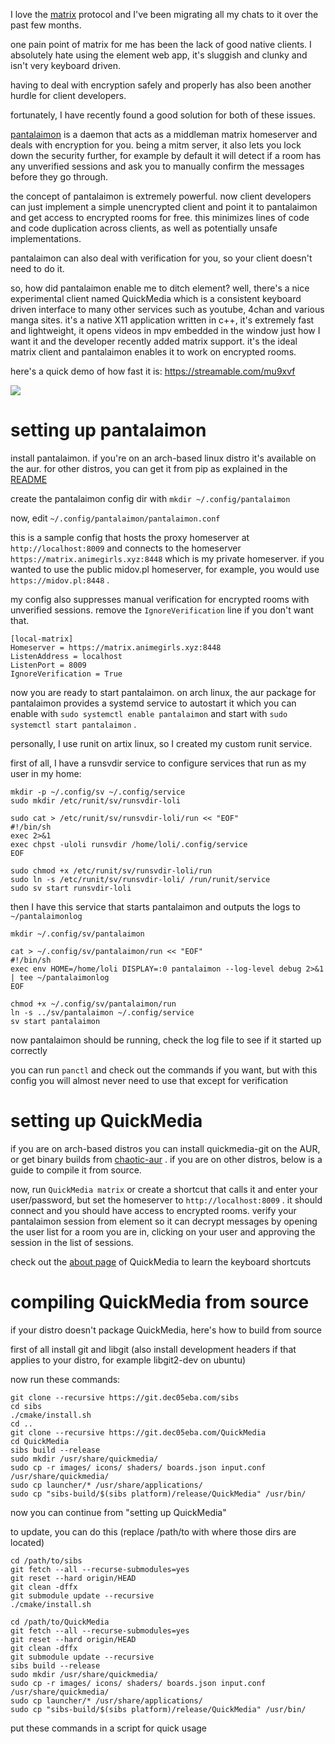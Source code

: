 I love the [matrix](https://matrix.org/) protocol and I've been migrating all my chats to it over
the past few months.

one pain point of matrix for me has been the lack of good native clients. I absolutely hate using
the element web app, it's sluggish and clunky and isn't very keyboard driven.

having to deal with encryption safely and properly has also been another hurdle for client
developers.

fortunately, I have recently found a good solution for both of these issues.

[pantalaimon](https://github.com/matrix-org/pantalaimon) is a daemon that acts as a middleman
matrix homeserver and deals with encryption for you. being a mitm server, it also lets you lock
down the security further, for example by default it will detect if a room has any unverified
sessions and ask you to manually confirm the messages before they go through.

the concept of pantalaimon is extremely powerful. now client developers can just implement a simple
unencrypted client and point it to pantalaimon and get access to encrypted rooms for free. this
minimizes lines of code and code duplication across clients, as well as potentially unsafe
implementations.

pantalaimon can also deal with verification for you, so your client doesn't need to do it.

so, how did pantalaimon enable me to ditch element? well, there's a nice experimental client named
QuickMedia which is a consistent keyboard driven interface to many other services such as youtube,
4chan and various manga sites. it's a native X11 application written in c++, it's extremely fast
and lightweight, it opens videos in mpv embedded in the window just how I want it and the developer
recently added matrix support. it's the ideal matrix client and pantalaimon enables it to work
on encrypted rooms.

here's a quick demo of how fast it is: https://streamable.com/mu9xvf

![](pics/quickmedia.gif)

# setting up pantalaimon
install pantalaimon. if you're on an arch-based linux distro it's available on the aur.
for other distros, you can get it from pip as explained in the [README](https://github.com/matrix-org/pantalaimon#installation)

create the pantalaimon config dir with `mkdir ~/.config/pantalaimon`

now, edit `~/.config/pantalaimon/pantalaimon.conf`

this is a sample config that hosts the proxy homeserver at `http://localhost:8009` and connects
to the homeserver `https://matrix.animegirls.xyz:8448` which is my private homeserver.
if you wanted to use the public midov.pl homeserver, for example, you would use
`https://midov.pl:8448` .

my config also suppresses manual verification for encrypted rooms with unverified sessions.
remove the `IgnoreVerification` line if you don't want that.

    [local-matrix]
    Homeserver = https://matrix.animegirls.xyz:8448
    ListenAddress = localhost
    ListenPort = 8009
    IgnoreVerification = True

now you are ready to start pantalaimon. on arch linux, the aur package for pantalaimon provides
a systemd service to autostart it which you can enable with `sudo systemctl enable pantalaimon`
and start with `sudo systemctl start pantalaimon` .

personally, I use runit on artix linux, so I created my custom runit service.

first of all, I have a runsvdir service to configure services that run as my user in my home:

    mkdir -p ~/.config/sv ~/.config/service
    sudo mkdir /etc/runit/sv/runsvdir-loli

    sudo cat > /etc/runit/sv/runsvdir-loli/run << "EOF"
    #!/bin/sh
    exec 2>&1
    exec chpst -uloli runsvdir /home/loli/.config/service
    EOF

    sudo chmod +x /etc/runit/sv/runsvdir-loli/run
    sudo ln -s /etc/runit/sv/runsvdir-loli/ /run/runit/service
    sudo sv start runsvdir-loli

then I have this service that starts pantalaimon and outputs the logs to `~/pantalaimonlog`

    mkdir ~/.config/sv/pantalaimon

    cat > ~/.config/sv/pantalaimon/run << "EOF"
    #!/bin/sh
    exec env HOME=/home/loli DISPLAY=:0 pantalaimon --log-level debug 2>&1 | tee ~/pantalaimonlog
    EOF

    chmod +x ~/.config/sv/pantalaimon/run
    ln -s ../sv/pantalaimon ~/.config/service
    sv start pantalaimon

now pantalaimon should be running, check the log file to see if it started up correctly

you can run `panctl` and check out the commands if you want, but with this config you will almost
never need to use that except for verification

# setting up QuickMedia
if you are on arch-based distros you can install quickmedia-git on the AUR, or get binary builds
from [chaotic-aur](https://lonewolf.pedrohlc.com/chaotic-aur/) . if you are on other distros,
below is a guide to compile it from source.

now, run `QuickMedia matrix` or create a shortcut that calls it and enter your user/password, but
set the homeserver to `http://localhost:8009` . it should connect and you should have access to
encrypted rooms. verify your pantalaimon session from element so it can decrypt messages by opening
the user list for a room you are in, clicking on your user and approving the session in the list
of sessions.

check out the [about page](https://git.dec05eba.com/QuickMedia/about/) of QuickMedia to learn
the keyboard shortcuts

# compiling QuickMedia from source
if your distro doesn't package QuickMedia, here's how to build from source

first of all install git and libgit (also install development headers if that applies to your
distro, for example libgit2-dev on ubuntu)

now run these commands:

    git clone --recursive https://git.dec05eba.com/sibs
    cd sibs
    ./cmake/install.sh
    cd ..
    git clone --recursive https://git.dec05eba.com/QuickMedia
    cd QuickMedia
    sibs build --release
    sudo mkdir /usr/share/quickmedia/
    sudo cp -r images/ icons/ shaders/ boards.json input.conf /usr/share/quickmedia/
    sudo cp launcher/* /usr/share/applications/
    sudo cp "sibs-build/$(sibs platform)/release/QuickMedia" /usr/bin/

now you can continue from "setting up QuickMedia"

to update, you can do this (replace /path/to with where those dirs are located)

    cd /path/to/sibs
    git fetch --all --recurse-submodules=yes
    git reset --hard origin/HEAD
    git clean -dffx
    git submodule update --recursive
    ./cmake/install.sh

    cd /path/to/QuickMedia
    git fetch --all --recurse-submodules=yes
    git reset --hard origin/HEAD
    git clean -dffx
    git submodule update --recursive
    sibs build --release
    sudo mkdir /usr/share/quickmedia/
    sudo cp -r images/ icons/ shaders/ boards.json input.conf /usr/share/quickmedia/
    sudo cp launcher/* /usr/share/applications/
    sudo cp "sibs-build/$(sibs platform)/release/QuickMedia" /usr/bin/

put these commands in a script for quick usage
